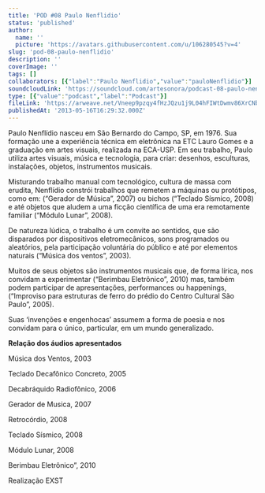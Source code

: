 ```yaml
---
title: 'POD #08 Paulo Nenflidio'
status: 'published'
author:
  name: ''
  picture: 'https://avatars.githubusercontent.com/u/106280545?v=4'
slug: 'pod-08-paulo-nenflidio'
description: ''
coverImage: ''
tags: []
collaborators: [{"label":"Paulo Nenflidio","value":"pauloNenflidio"}]
soundcloudLink: 'https://soundcloud.com/artesonora/podcast-08-paulo-nenflidio?in=artesonora/sets/podcast&si=8e2ceeed7a4b495597169d7e8e6f504f&utm_source=clipboard&utm_medium=text&utm_campaign=social_sharing'
type: [{"value":"podcast","label":"Podcast"}]
fileLink: 'https://arweave.net/Vneep9pzqy4fHzJQzu1j9L04hFIWtDwmv86XrCNb3-s'
publishedAt: '2013-05-16T16:29:32.000Z'
---
```


Paulo Nenflídio nasceu em São Bernardo do Campo, SP, em 1976. Sua formação une a experiência técnica em eletrônica na ETC Lauro Gomes e a graduação em artes visuais, realizada na ECA-USP. Em seu trabalho, Paulo utiliza artes visuais, música e tecnologia, para criar: desenhos, esculturas, instalações, objetos, instrumentos musicais.

Misturando trabalho manual com tecnológico, cultura de massa com erudita, Nenflídio constrói trabalhos que remetem a máquinas ou protótipos, como em: (“Gerador de Música”, 2007) ou bichos (“Teclado Sísmico, 2008) e até objetos que aludem a uma ficção científica de uma era remotamente familiar (“Módulo Lunar”, 2008).

De natureza lúdica, o trabalho é um convite ao sentidos, que são disparados por dispositivos eletromecânicos, sons programados ou aleatórios, pela participação voluntária do público e até por elementos naturais (“Música dos ventos”, 2003).

Muitos de seus objetos são instrumentos musicais que, de forma lírica, nos convidam a experimentar (“Berimbau Eletrônico”, 2010) mas, também podem participar de apresentações, performances ou happenings, (“Improviso para estruturas de ferro do prédio do Centro Cultural São Paulo”, 2005).

Suas ‘invenções e engenhocas’ assumem a forma de poesia e nos convidam para o único, particular, em um mundo generalizado.

**Relação dos áudios apresentados**

Música dos Ventos, 2003

Teclado Decafônico Concreto, 2005

Decabráquido Radiofônico, 2006

Gerador de Musica, 2007

Retrocórdio, 2008

Teclado Sísmico, 2008

Módulo Lunar, 2008

Berimbau Eletrônico”, 2010

Realização EXST